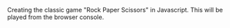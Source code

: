Creating the classic game "Rock Paper Scissors" in Javascript. This will be played from the browser console.